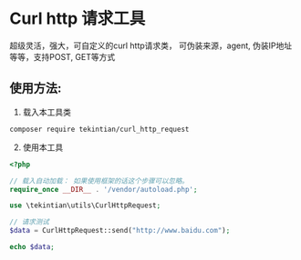 # Curl http 请求工具

超级灵活，强大，可自定义的curl http请求类， 可伪装来源，agent, 伪装IP地址等等，支持POST, GET等方式

## 使用方法:

1. 载入本工具类

~~~shell
composer require tekintian/curl_http_request
~~~

2. 使用本工具

~~~php
<?php

// 载入自动加载： 如果使用框架的话这个步骤可以忽略。
require_once __DIR__ . '/vendor/autoload.php';

use \tekintian\utils\CurlHttpRequest;

// 请求测试
$data = CurlHttpRequest::send("http://www.baidu.com");

echo $data;

~~~


